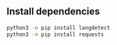 ## Install dependencies

```sh
python3 -m pip install langdetect
python3 -m pip install requests
```

